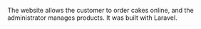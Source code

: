 The website allows the customer to order cakes online, and the administrator manages products. It was built with Laravel.

